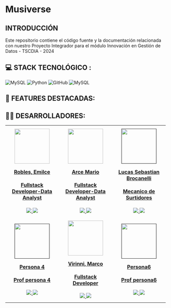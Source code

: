 # Musiverse

## INTRODUCCIÓN
Este repositorio contiene el código fuente y la documentación relacionada con nuestro Proyecto Integrador para el módulo Innovación en Gestión de Datos - TSCDIA - 2024

## 💻 STACK TECNOLÓGICO :
 ![MySQL](https://img.shields.io/badge/mysql-4479A1.svg?style=for-the-badge&logo=mysql&logoColor=white) 
 ![Python](https://img.shields.io/badge/python-3776AB.svg?style=for-the-badge&logo=python&logoColor=white) ![GitHub](https://img.shields.io/badge/github-%23121011.svg?style=for-the-badge&logo=github&logoColor=white) ![MySQL](https://img.shields.io/badge/mysql-4479A1.svg?style=for-the-badge&logo=mysql&logoColor=white)
<br/>

## 🙌 FEATURES DESTACADAS:

## 👩‍💻 DESARROLLADORES:
<table align="center" style="border-collapse: collapse; width: 100%; max-width: 1200px;">
  <tbody align="center">
    <tr>
      <td style="width: 25%; padding: 10px;">
        <div align="center">
          <a href="https://www.linkedin.com/in/emilce-robles/" target="_blank" rel="author">
            <img width="110" src="https://avatars.githubusercontent.com/u/81953405?v=4"/>
          </a>
          <a href="https://www.linkedin.com/in/emilce-robles/" target="_blank" rel="author">
            <h4 style="margin-top: 1rem;">Robles, Emilce</h4>
            <h4 style="margin-top: 1rem;">Fullstack Developer-Data Analyst</h4>
          </a>
          <a href="https://github.com/emirobles" target="_blank">
            <img src="https://img.shields.io/static/v1?style=for-the-badge&message=GitHub&color=172B4D&logo=GitHub&logoColor=FFFFFF&label="/>
          </a>
          <a href="https://www.linkedin.com/in/emilce-robles/" target="_blank">
            <img src="https://img.shields.io/badge/linkedin%20-%230077B5.svg?&style=for-the-badge&logo=linkedin&logoColor=white"/>
          </a>
        </div>
      </td>
      <td style="width: 25%; padding: 10px;">
        <div align="center">
          <a href="https://www.linkedin.com/in/marioarce95/" target="_blank" rel="author">
            <img width="110" src="https://avatars.githubusercontent.com/u/102999761?v=4"/>
          </a>
          <a href="https://www.linkedin.com/in/marioarce95/" target="_blank" rel="author">
            <h4 style="margin-top: 1rem;">Arce Mario</h4>
            <h4 style="margin-top: 1rem;">Fullstack Developer-Data Analyst</h4>
          </a>
          <a href="https://github.com/Marioarce95" target="_blank">
            <img src="https://img.shields.io/static/v1?style=for-the-badge&message=GitHub&color=172B4D&logo=GitHub&logoColor=FFFFFF&label="/>
          </a>
          <a href="https://www.linkedin.com/in/marioarce95/" target="_blank">
            <img src="https://img.shields.io/badge/linkedin%20-%230077B5.svg?&style=for-the-badge&logo=linkedin&logoColor=white"/>
          </a>
        </div>
      </td>
      <td style="width: 25%; padding: 10px;">
        <div align="center">
          <a href="" target="_blank" rel="author">
            <img width="110" src="https://avatars.githubusercontent.com/u/134623292?v=4"/>
          </a>
          <a href="https://github.com/luquilla84" target="_blank" rel="author">
            <h4 style="margin-top: 1rem;">Lucas Sebastian Brocanelli</h4>
            <h4 style="margin-top: 1rem;">Mecanico de Surtidores</h4>
          </a>
          <a href="" target="_blank">
            <img src="https://img.shields.io/static/v1?style=for-the-badge&message=GitHub&color=172B4D&logo=GitHub&logoColor=FFFFFF&label="/>
          </a>
          <a href="" target="_blank">
            <img src="https://img.shields.io/badge/linkedin%20-%230077B5.svg?&style=for-the-badge&logo=linkedin&logoColor=white"/>
          </a>
        </div>
      </td>
    </tr>
    <tr>
        <td style="width: 25%; padding: 10px;">
        <div align="center">
          <a href="" target="_blank" rel="author">
            <img width="110" src=""/>
          </a>
          <a href="" target="_blank" rel="author">
            <h4 style="margin-top: 1rem;">Persona 4</h4>
            <h4 style="margin-top: 1rem;">Prof persona 4</h4>
          </a>
          <a href="" target="_blank">
            <img src="https://img.shields.io/static/v1?style=for-the-badge&message=GitHub&color=172B4D&logo=GitHub&logoColor=FFFFFF&label="/>
          </a>
          <a href="" target="_blank">
            <img src="https://img.shields.io/badge/linkedin%20-%230077B5.svg?&style=for-the-badge&logo=linkedin&logoColor=white"/>
          </a>
        </div>
      </td>
      <td style="width: 25%; padding: 10px;">
        <div align="center">
          <a href="https://www.linkedin.com/in/marco-virinni/" target="_blank" rel="author">
            <img width="110" src="https://avatars.githubusercontent.com/u/97301587?v=4"/>
          </a>
          <a href="https://www.linkedin.com/in/marco-virinni/" target="_blank" rel="author">
            <h4 style="margin-top: 1rem;">Virinni, Marco</h4>
            <h4 style="margin-top: 1rem;">Fullstack Developer</h4>
          </a>
          <a href="https://github.com/alanapolitana" target="_blank">
            <img src="https://img.shields.io/static/v1?style=for-the-badge&message=GitHub&color=172B4D&logo=GitHub&logoColor=FFFFFF&label="/>
          </a>
          <a href="https://www.linkedin.com/in/marco-virinni/" target="_blank">
            <img src="https://img.shields.io/badge/linkedin%20-%230077B5.svg?&style=for-the-badge&logo=linkedin&logoColor=white"/>
          </a>
        </div>
      </td>
      <td style="width: 25%; padding: 10px;">
        <div align="center">
          <a href="" target="_blank" rel="author">
            <img width="110" src=""/>
          </a>
          <a href="" target="_blank" rel="author">
            <h4 style="margin-top: 1rem;">Persona6</h4>
            <h4 style="margin-top: 1rem;">Prof persona6</h4>
          </a>
          <a href="" target="_blank">
            <img src="https://img.shields.io/static/v1?style=for-the-badge&message=GitHub&color=172B4D&logo=GitHub&logoColor=FFFFFF&label="/>
          </a>
          <a href="https://www.linkedin.com/in/" target="_blank">
            <img src="https://img.shields.io/badge/linkedin%20-%230077B5.svg?&style=for-the-badge&logo=linkedin&logoColor=white"/>
          </a>
        </div>
      </td>
    </tr>
    
  </tbody>
</table>
